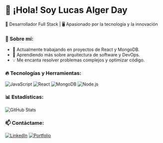 # 👋 ¡Hola! Soy Lucas Alger Day

🚀 Desarrollador Full Stack | 🖥️ Apasionado por la tecnología y la innovación

### 📌 Sobre mí:
- 🔭 Actualmente trabajando en proyectos de React y MongoDB.
- 🌱 Aprendiendo más sobre arquitectura de software y DevOps.
- 💡 Me encanta resolver problemas complejos y optimizar código.

### 🔥 Tecnologías y Herramientas:
![JavaScript](https://img.shields.io/badge/-JavaScript-F7DF1E?style=flat&logo=javascript&logoColor=black)
![React](https://img.shields.io/badge/-React-61DAFB?style=flat&logo=react&logoColor=white)
![MongoDB](https://img.shields.io/badge/-MongoDB-47A248?style=flat&logo=mongodb&logoColor=white)
![Node.js](https://img.shields.io/badge/-Node.js-339933?style=flat&logo=node.js&logoColor=white)

### 📊 Estadísticas:
![GitHub Stats](https://github-readme-stats.vercel.app/api?username=TU_USUARIO&show_icons=true&theme=tokyonight)

### 📫 Contáctame:
[![LinkedIn](https://img.shields.io/badge/-LinkedIn-blue?style=flat&logo=linkedin)](https://linkedin.com/in/TU_PERFIL)
[![Portfolio](https://img.shields.io/badge/-Portfolio-red?style=flat&logo=google-chrome)](https://tuportafolio.com)

